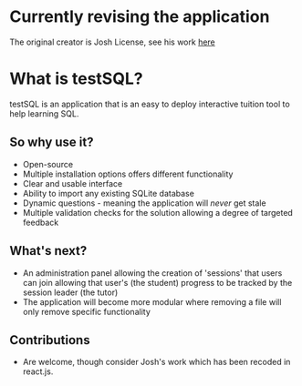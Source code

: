 # Currently revising the application
The original creator is Josh License, see his work [here](https://github.com/JoshuaLicense/testSQL/tree)

# What is testSQL?
testSQL is an application that is an easy to deploy interactive tuition tool to help learning SQL.

## So why use it?
* Open-source
* Multiple installation options offers different functionality
* Clear and usable interface
* Ability to import any existing SQLite database
* Dynamic questions - meaning the application will _never_ get stale
* Multiple validation checks for the solution allowing a degree of targeted feedback

## What's next?
* An administration panel allowing the creation of 'sessions' that users can join allowing that user's (the student) progress to be tracked by the session leader (the tutor)
* The application will become more modular where removing a file will only remove specific functionality

## Contributions
* Are welcome, though consider Josh's work which has been recoded in react.js.
